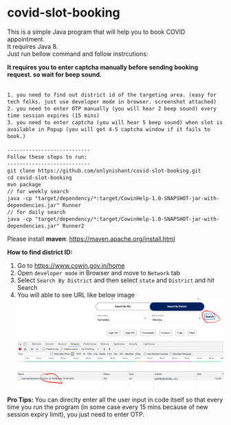 # covid-slot-booking

This is a simple Java program that will help you to book COVID appointment.</br>
It requires Java 8.</br>
Just run bellow command and follow instrcutions:

<b>It requires you to enter captcha manually before sending booking request. so wait for beep sound. </b>

```

1. you need to find out district id of the targeting area. (easy for tech folks. just use developer mode in browser. screenshot attached)
2. you need to enter OTP manually (you will hear 2 beep sound) every time session expires (15 mins)
3. you need to enter captcha (you will hear 5 beep sound) when slot is available in Popup (you will get 4-5 captcha window if it fails to book.)

---------------------------
Follow these steps to run:
---------------------------
git clone https://github.com/onlynishant/covid-slot-booking.git
cd covid-slot-booking
mvn package
// for weekly search
java -cp "target/dependency/*:target/CowinHelp-1.0-SNAPSHOT-jar-with-dependencies.jar" Runner
// for daily search
java -cp "target/dependency/*:target/CowinHelp-1.0-SNAPSHOT-jar-with-dependencies.jar" Runner2
```

Please install <b>maven</b>: https://maven.apache.org/install.html

<b>How to find district ID: </b>
1. Go to https://www.cowin.gov.in/home
2. Open `developer mode` in Browser and move to `Network` tab
3. Select `Search By District` and then select `state` and `District` and hit Search
4. You will able to see URL like below image
![district id](https://github.com/onlynishant/covid-slot-booking/blob/master/district_id.png?raw=true)

<b>Pro Tips:</b> You can direclty enter all the user input in code itself so that every time you run the program (in some case every 15 mins because of new session expiry limit), you just need to enter OTP.
